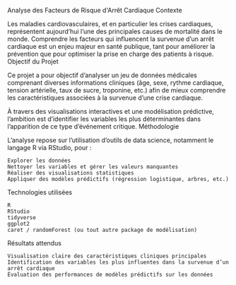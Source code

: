 Analyse des Facteurs de Risque d'Arrêt Cardiaque
Contexte

Les maladies cardiovasculaires, et en particulier les crises cardiaques, représentent aujourd’hui l’une des principales causes de mortalité dans le monde. Comprendre les facteurs qui influencent la survenue d’un arrêt cardiaque est un enjeu majeur en santé publique, tant pour améliorer la prévention que pour optimiser la prise en charge des patients à risque.
Objectif du Projet

Ce projet a pour objectif d’analyser un jeu de données médicales comprenant diverses informations cliniques (âge, sexe, rythme cardiaque, tension artérielle, taux de sucre, troponine, etc.) afin de mieux comprendre les caractéristiques associées à la survenue d’une crise cardiaque.

À travers des visualisations interactives et une modélisation prédictive, l’ambition est d’identifier les variables les plus déterminantes dans l’apparition de ce type d’événement critique.
Méthodologie

L’analyse repose sur l’utilisation d’outils de data science, notamment le langage R via RStudio, pour :

    Explorer les données
    Nettoyer les variables et gérer les valeurs manquantes
    Réaliser des visualisations statistiques
    Appliquer des modèles prédictifs (régression logistique, arbres, etc.)

Technologies utilisées

    R
    RStudio
    tidyverse
    ggplot2
    caret / randomForest (ou tout autre package de modélisation)

Résultats attendus

    Visualisation claire des caractéristiques cliniques principales
    Identification des variables les plus influentes dans la survenue d’un arrêt cardiaque
    Évaluation des performances de modèles prédictifs sur les données
